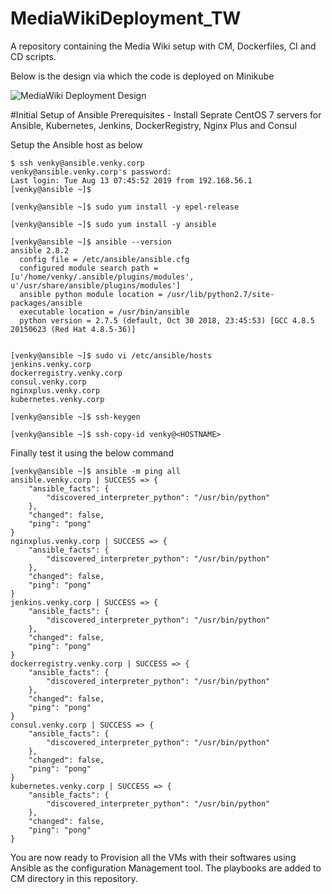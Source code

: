 # MediaWikiDeployment_TW
A repository containing the Media Wiki setup with CM, Dockerfiles, CI and CD scripts.

Below is the design via which the code is deployed on Minikube

![MediaWiki Deployment Design](https://github.com/venkymullapudi/MediaWikiDeployment_TW/blob/master/Media_Wiki_Deployment.jpg?raw=true "Media Wiki Deployment")

#Initial Setup of Ansible
Prerequisites - Install Seprate CentOS 7 servers for Ansible, Kubernetes, Jenkins, DockerRegistry, Nginx Plus and Consul

Setup the Ansible host as below
```
$ ssh venky@ansible.venky.corp
venky@ansible.venky.corp's password:
Last login: Tue Aug 13 07:45:52 2019 from 192.168.56.1
[venky@ansible ~]$

[venky@ansible ~]$ sudo yum install -y epel-release

[venky@ansible ~]$ sudo yum install -y ansible

[venky@ansible ~]$ ansible --version
ansible 2.8.2
  config file = /etc/ansible/ansible.cfg
  configured module search path = [u'/home/venky/.ansible/plugins/modules', u'/usr/share/ansible/plugins/modules']
  ansible python module location = /usr/lib/python2.7/site-packages/ansible
  executable location = /usr/bin/ansible
  python version = 2.7.5 (default, Oct 30 2018, 23:45:53) [GCC 4.8.5 20150623 (Red Hat 4.8.5-36)]
  

[venky@ansible ~]$ sudo vi /etc/ansible/hosts
jenkins.venky.corp
dockerregistry.venky.corp
consul.venky.corp
nginxplus.venky.corp
kubernetes.venky.corp

[venky@ansible ~]$ ssh-keygen

[venky@ansible ~]$ ssh-copy-id venky@<HOSTNAME>
```

Finally test it using the below command
```
[venky@ansible ~]$ ansible -m ping all
ansible.venky.corp | SUCCESS => {
    "ansible_facts": {
        "discovered_interpreter_python": "/usr/bin/python"
    },
    "changed": false,
    "ping": "pong"
}
nginxplus.venky.corp | SUCCESS => {
    "ansible_facts": {
        "discovered_interpreter_python": "/usr/bin/python"
    },
    "changed": false,
    "ping": "pong"
}
jenkins.venky.corp | SUCCESS => {
    "ansible_facts": {
        "discovered_interpreter_python": "/usr/bin/python"
    },
    "changed": false,
    "ping": "pong"
}
dockerregistry.venky.corp | SUCCESS => {
    "ansible_facts": {
        "discovered_interpreter_python": "/usr/bin/python"
    },
    "changed": false,
    "ping": "pong"
}
consul.venky.corp | SUCCESS => {
    "ansible_facts": {
        "discovered_interpreter_python": "/usr/bin/python"
    },
    "changed": false,
    "ping": "pong"
}
kubernetes.venky.corp | SUCCESS => {
    "ansible_facts": {
        "discovered_interpreter_python": "/usr/bin/python"
    },
    "changed": false,
    "ping": "pong"
}
```
You are now ready to Provision all the VMs with their softwares using Ansible as the configuration Management tool. The playbooks are added to CM directory in this repository.
